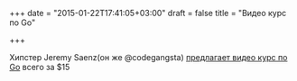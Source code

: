 +++
date = "2015-01-22T17:41:05+03:00"
draft = false
title = "Видео курс по Go"

+++

<p>Хипстер&nbsp;Jeremy Saenz(он же @codegangsta) <a href="https://www.kajabinext.com/marketplace/courses/1-essential-go">предлагает видео курс по Go</a> всего за $15</p>

